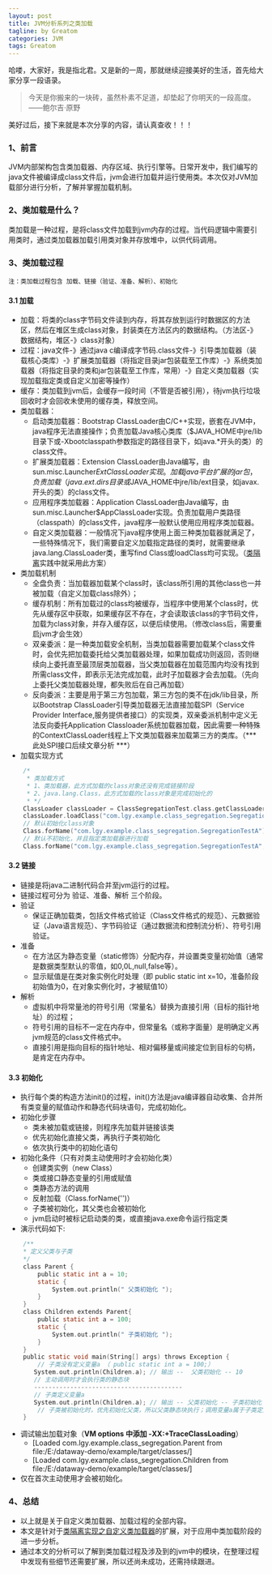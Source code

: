 ```yaml
---
layout: post
title: JVM分析系列之类加载
tagline: by Greatom
categories: JVM
tags: Greatom
---
```


哈喽，大家好，我是指北君。又是新的一周，那就继续迎接美好的生活，首先给大家分享一段语录。

> 今天是你搬来的一块砖，虽然朴素不足道，却垫起了你明天的一段高度。——鲍尔吉·原野

美好过后，接下来就是本次分享的内容，请认真查收！！！

<!--more-->
### 1、前言

JVM内部架构包含类加载器、内存区域、执行引擎等。日常开发中，我们编写的java文件被编译成class文件后，jvm会进行加载并运行使用类。本次仅对JVM加载部分进行分析，了解并掌握加载机制。

<!--more-->
### 2、类加载是什么？

类加载是一种过程，是将class文件加载到jvm内存的过程。当代码逻辑中需要引用类时，通过类加载器加载引用类对象并存放堆中，以供代码调用。



### 3、类加载过程
`注：类加载过程包含 加载、链接（验证、准备、解析）、初始化`
#### 3.1 加载
- 加载：将类的class字节码文件读到内存，将其存放到运行时数据区的方法区，然后在堆区生成class对象，封装类在方法区内的数据结构。（方法区-》数据结构，堆区-》class对象）
- 过程：java文件-》通过java c编译成字节码.class文件-》引导类加载器（装载核心类库）-》扩展类加载器（将指定目录jar包装载至工作库）-》系统类加载器（将指定目录的类和jar包装载至工作库，常用）-》自定义类加载器（实现加载指定类或自定义加密等操作）
- 缓存：类加载到jvm后，会缓存一段时间（不管是否被引用），待jvm执行垃圾回收时才会回收未使用的缓存类，释放空间。
- 类加载器：
	- 启动类加载器：Bootstrap ClassLoader由C/C++实现，嵌套在JVM中，java程序无法直接操作；负责加载Java核心类库（$JAVA_HOME中jre/lib目录下或-Xbootclasspath参数指定的路径目录下，如java.*开头的类）的class文件。
	- 扩展类加载器：Extension ClassLoader由Java编写，由sun.misc.Launcher$ExtClassLoader实现。加载java平台扩展的jar包，负责加载（java.ext.dirs目录或$JAVA_HOME中jre/lib/ext目录，如javax.开头的类）的class文件。
	- 应用程序类加载器：Application ClassLoader由Java编写，由sun.misc.Launcher$AppClassLoader实现。负责加载用户类路径（classpath）的class文件，java程序一般默认使用应用程序类加载器。
	- 自定义类加载器：一般情况下java程序使用上面三种类加载器就满足了，一些特殊情况下，我们需要自定义加载指定路径的类时，就需要继承java.lang.ClassLoader类，重写find Class或loadClass均可实现。（[类隔离]()实践中就采用此方案）
- 类加载机制
	- 全盘负责：当加载器加载某个class时，该class所引用的其他class也一并被加载（自定义加载class除外）；
	- 缓存机制：所有加载过的class均被缓存，当程序中使用某个class时，优先从缓存区中获取，如果缓存区不存在，才会读取该class的字节码文件，加载为class对象，并存入缓存区，以便后续使用。（修改class后，需要重启jvm才会生效）
	- 双亲委派：是一种类加载安全机制，当类加载器需要加载某个class文件时，会优先把加载委托给父类加载器处理，如果加载成功则返回，否则继续向上委托直至最顶层类加载器，当父类加载器在加载范围内均没有找到所需class文件，即表示无法完成加载，此时子加载器才会去加载。（先向上委托父类加载器处理，都失败后在自己再加载）
	- 反向委派：主要是用于第三方包加载，第三方包的类不在jdk/lib目录，所以Bootstrap ClassLoader引导类加载器无法直接加载SPI（Service Provider Interface,服务提供者接口）的实现类，双亲委派机制中定义无法反向委托Application Classloader系统加载器加载，因此需要一种特殊的ContextClassLoader线程上下文类加载器来加载第三方的类库。（*** 此处SPI接口后续文章分析 ***）
- 加载实现方式
```c
	/*
	 * 类加载方式
	 * 1、类加载器，此方式加载的class对象还没有完成链接阶段
	 * 2、java.lang.Class，此方式加载的class对象是完成初始化的
	 * */
	ClassLoader classLoader = ClassSegregationTest.class.getClassLoader();
	classLoader.loadClass("com.lgy.example.class_segregation.SegregationTestA");
	// 默认初始化class对象
	Class.forName("com.lgy.example.class_segregation.SegregationTestA");
	// 默认不初始化，并且指定类加载器进行加载
	Class.forName("com.lgy.example.class_segregation.SegregationTestA", false, classLoader);
```

#### 3.2 链接
- 链接是将java二进制代码合并至jvm运行的过程。
- 链接过程可分为 验证、准备、解析 三个阶段。
- 验证
	- 保证正确加载类，包括文件格式验证（Class文件格式的规范）、元数据验证（Java语言规范）、字节码验证（通过数据流和控制流分析）、符号引用验证。
- 准备
	- 在方法区为静态变量（static修饰）分配内存，并设置类变量初始值（通常是数据类型默认的零值，如0,0L,null,false等）。
	- 显示赋值是在类对象实例化时处理（即 public static int x=10，准备阶段初始值为0，在对象实例化时，才被赋值10）
- 解析
	- 虚拟机中将常量池的符号引用（常量名）替换为直接引用（目标的指针地址）的过程；
	- 符号引用的目标不一定在内存中，但常量名（或称字面量）是明确定义再jvm规范的class文件格式中。
	- 直接引用是指向目标的指针地址、相对偏移量或间接定位到目标的句柄，是肯定在内存中。

#### 3.3 初始化
- 执行每个类的构造方法init()的过程，init()方法是java编译器自动收集、合并所有类变量的赋值动作和静态代码块语句，完成初始化。
- 初始化步骤
	- 类未被加载或链接，则程序先加载并链接该类
	- 优先初始化直接父类，再执行子类初始化
	- 依次执行类中的初始化语句
- 初始化条件（只有对类主动使用时才会初始化类）
	- 创建类实例（new Class）
	- 类或接口静态变量的引用或赋值
	- 类静态方法的调用
	- 反射加载（Class.forName('')）
	- 子类被初始化，其父类也会被初始化
	- jvm启动时被标记启动类的类，或直接java.exe命令运行指定类
- 演示代码如下:

```c
	/**
	* 定义父类与子类
	*/
	class Parent {
		public static int a = 10;
		static {
			System.out.println(" 父类初始化 ");
		}
	}
	class Children extends Parent{
		public static int a = 100;
		static {
			System.out.println(" 子类初始化 ");
		}
	}
	public static void main(String[] args) throws Exception {
		// 子类没有定义变量a （ public static int a = 100;）
	   System.out.println(Children.a); // 输出 --  父类初始化 -- 10 
	   // 主动调用时才会执行类的静态块
	   -----------------------------------------
	   // 子类定义变量a 
	   System.out.println(Children.a); // 输出 -- 父类初始化 -- 子类初始化  -- 100 
		// 子类被初始化时，优先初始化父类，所以父类静态块执行；调用变量a属于子类定义，属于主动调用，所以子类静态块执行
	}
```

- 调试输出加载对象（**VM options 中添加 -XX:+TraceClassLoading**）
	- [Loaded com.lgy.example.class_segregation.Parent from file:/E:/dataway-demo/example/target/classes/]
	- [Loaded com.lgy.example.class_segregation.Children from file:/E:/dataway-demo/example/target/classes/]
- 仅在首次主动使用才会被初始化。


### 4、总结
- 以上就是关于自定义类加载器、加载过程的全部内容。
- 本文是针对于[类隔离实现之自定义类加载器](https://blog.csdn.net/qq_39486758/article/details/125487016)的扩展，对于应用中类加载阶段的进一步分析。
- 通过本文的分析可以了解到类加载过程及涉及到的jvm中的模块，在整理过程中发现有些细节还需要扩展，所以还尚未成功，还需持续跟进。

